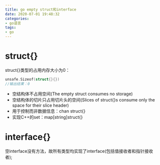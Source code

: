 ```yaml
---
title: go empty struct和interface
date: 2020-07-01 19:48:32
categories:
- go语言
tags:
- go
---
```


# struct{}
struct{}类型的占用内存大小为0：
```go
unsafe.Sizeof(struct{}{})
//输出结果：0
```
* 空结构体不占用空间(The empty struct consumes no storage)
* 空结构体的切片只占用切片头的空间(Slices of struct{}s consume only the space for their slice header)
* 用于控制而非数据信息：chan struct{}
* 实现C++的set：map[string]struct{}

# interface{}
空interface没有方法，故所有类型均实现了interface(包括值接收者和指针接收者);